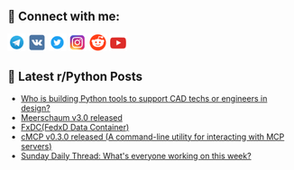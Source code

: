 ## 🔎 Connect with me:
[<img src="https://github.com/bullbesh/bullbesh/blob/main/images/Telegram.png" width="32" height="32" />](https://t.me/bullbesh)
[<img src="https://github.com/bullbesh/bullbesh/blob/main/images/VK.png" width="32" height="32" />](https://vk.com/bullbesh)
[<img src="https://github.com/bullbesh/bullbesh/blob/main/images/Twitter.png" width="32" height="32" />](https://twitter.com/bullbesh1)
[<img src="https://github.com/bullbesh/bullbesh/blob/main/images/Instagram.png" width="32" height="32" />](https://www.instagram.com/bullbesh)
[<img src="https://github.com/bullbesh/bullbesh/blob/main/images/Reddit.png" width="32" height="32" />](https://www.reddit.com/user/bullbesh)
[<img src="https://github.com/bullbesh/bullbesh/blob/main/images/YouTube.png" width="32" height="32" />](https://www.youtube.com/channel/UCtfjRs6uzgq5mfm8S06WTcg)

## 📕 Latest r/Python Posts
<!-- BLOG-POST-LIST:START -->
- [Who is building Python tools to support CAD techs or engineers in design?](https://www.reddit.com/r/Python/comments/1mshhu8/who_is_building_python_tools_to_support_cad_techs/)
- [Meerschaum v3.0 released](https://www.reddit.com/r/Python/comments/1msgnpe/meerschaum_v30_released/)
- [FxDC&lpar;FedxD Data Container&rpar;](https://www.reddit.com/r/Python/comments/1msgblf/fxdcfedxd_data_container/)
- [cMCP v0.3.0 released &lpar;A command-line utility for interacting with MCP servers&rpar;](https://www.reddit.com/r/Python/comments/1msgb8u/cmcp_v030_released_a_commandline_utility_for/)
- [Sunday Daily Thread: What&#39;s everyone working on this week?](https://www.reddit.com/r/Python/comments/1msc4g4/sunday_daily_thread_whats_everyone_working_on/)
<!-- BLOG-POST-LIST:END -->
